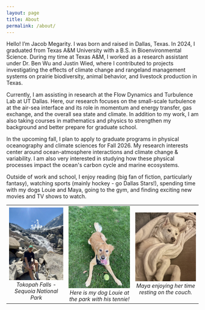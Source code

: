 ```yaml
---
layout: page
title: About
permalink: /about/
---
```


Hello! I’m Jacob Megarity. I was born and raised in Dallas, Texas. In 2024, I graduated from Texas A&M University with a B.S. in Bioenvironmental Science. During my time at Texas A&M, I worked as a research assistant under Dr. Ben Wu and Justin Wied, where I contributed to projects investigating the effects of climate change and rangeland management systems on prairie biodiversity, animal behavior, and livestock production in Texas. 

Currently, I am assisting in research at the Flow Dynamics and Turbulence Lab at UT Dallas. Here, our research focuses on the small-scale turbulence at the air-sea interface and its role in momentum and energy transfer, gas exchange, and the overall sea state and climate. In addition to my work, I am also taking courses in mathematics and physics to strengthen my background and better prepare for graduate school.

In the upcoming fall, I plan to apply to graduate programs in physical oceanography and climate sciences for Fall 2026. My research interests center around ocean-atmosphere interactions and climate change & variability. I am also very interested in studying how these physical processes impact the ocean's carbon cycle and marine ecosystems. 

Outside of work and school, I enjoy reading (big fan of fiction, particularly fantasy), watching sports (mainly hockey - go Dallas Stars!), spending time with my dogs Louie and Maya, going to the gym, and finding exciting new movies and TV shows to watch.


<table>
  <tr>
    <td align="center">
      <img src="/assets/img/main_imgs/Personal_Image.jpg" alt="Jacob Megarity" width="220"/><br>
      <em>Tokopah Falls - Sequoia National Park</em>
    </td>
    <td align="center">
      <img src="/assets/img/main_imgs/Louie.jpg" alt="Louie" width="220"/><br>
      <em>Here is my dog Louie at the park with his tennie!</em>
    </td>
    <td align="center">
      <img src="/assets/img/main_imgs/Maya.jpg" alt="Maya" width="220"/><br>
      <em>Maya enjoying her time resting on the couch.</em>
    </td>
  </tr>
</table>
